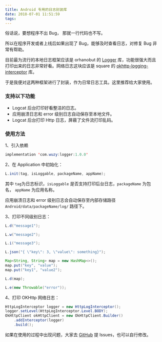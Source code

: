 ```yaml
---
title: Android 专用的日志封装库
date: 2018-07-01 11:51:59
tags:
---
```


俗话说，要想程序不出 Bug， 那就一行代码也不写。

所以在程序开发或者上线后如果出现了 Bug，能够及时查看日志，对修复 Bug 非常有帮助。

目前最为流行的本地日志框架应该是 orhanobut 的 [Logger](https://github.com/orhanobut/logger) 库，功能很强大而且打印出来的日志非常好看。网络日志这块应该是 square 的 [okhttp-logging-interceptor](https://github.com/square/okhttp/tree/master/okhttp-logging-interceptor) 库。

于是我便对这两种框架进行了封装，作为日常日志工具。这里推荐给大家使用。

### 支持以下功能

- Logcat 后台打印好看整洁的日志。
- 应用崩溃日志和 error 级别日志自动保存至本地文件。
- Logcat 后台打印 Http 日志，屏蔽了文件流打印乱码。

### 使用方法

1、引入依赖

```java
implementation 'com.wuzy:logger:1.0.0'
```

2、在 Application 中初始化：

```java
L.init(tag, isLoggable, packageName, appName);
```

其中 `tag`为日志标识，`isLoggable` 是否支持打印后台日志，`packageName` 为包名， `appName` 为应用名称。

应用崩溃日志和 error 级别日志会自动保存至内部存储路径 `Android/data/packageName/log/` 路径下。

3、打印不同级别日志：

```java
L.d("message1");

L.w("message2");

L.i("message3");

L.json("{ \"key\": 3, \"value\": something}");

Map<String, String> map = new HashMap<>();
map.put("key", "value");
map.put("key1", "value2");

L.d(map);

L.e(new Throwable("error"));
```

4、打印 OKHttp 网络日志：

```java
HttpLogInterceptor logger = new HttpLogInterceptor();
logger.setLevel(HttpLogInterceptor.Level.BODY);
OkHttpClient okHttpClient = new OkHttpClient.Builder()
    .addInterceptor(logger)
    .build();
```

如果在使用的过程中出现问题，大家去 [GitHub](https://github.com/zywudev/Logger) 提 Issues，也可以自行修改。